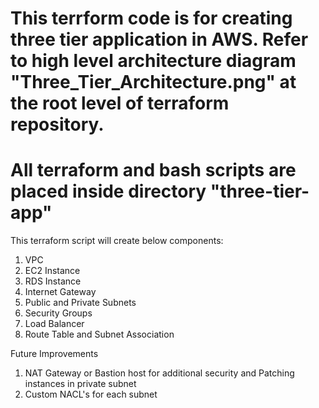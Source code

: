 # This terrform code is for creating three tier application in AWS. Refer to high level architecture diagram "Three_Tier_Architecture.png" at the root level of terraform repository.
# All terraform and bash scripts are placed inside directory "three-tier-app"

This terraform script will create below components:
1) VPC
2) EC2 Instance
3) RDS Instance
4) Internet Gateway
5) Public and Private Subnets
6) Security Groups
7) Load Balancer
8) Route Table and Subnet Association

Future Improvements
1) NAT Gateway or Bastion host for additional security and Patching instances in private subnet
2) Custom NACL's for each subnet
